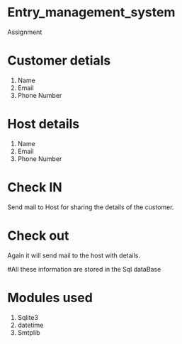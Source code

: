# Entry_management_system
Assignment
# Customer detials
1. Name
2. Email
3. Phone Number
# Host details
1. Name
2. Email
3. Phone Number

# Check IN
Send mail to Host for sharing the details of the customer.
# Check out
Again it will send mail to the host with details.

#All these information are stored in the Sql dataBase

# Modules used
1. Sqlite3
2. datetime
3. Smtplib
